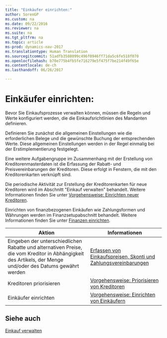 ```yaml
---
title: "Einkäufer einrichten:"
author: SorenGP
ms.custom: na
ms.date: 09/22/2016
ms.reviewer: na
ms.suite: na
ms.tgt_pltfrm: na
ms.topic: article
ms-prod: dynamics-nav-2017
ms.translationtype: Human Translation
ms.sourcegitcommit: 51adfb3588099c496f0946ff71da5c6fe518f070
ms.openlocfilehash: b70e775b4fb5fe716279e5f475f7be214f49f65e
ms.contentlocale: de-ch
ms.lasthandoff: 06/26/2017

---
```


# <a name="set-up-purchasing"></a>Einkäufer einrichten:
Bevor Sie Einkaufsprozesse verwalten können, müssen die Regeln und Werte konfiguriert werden, die die Einkaufsrichtlinien des Mandanten definieren.

Definieren Sie zunächst die allgemeinen Einstellungen wie die erforderlichen Belege und die gewünschte Buchung der entsprechenden Werte. Diese allgemeinen Einstellungen werden in der Regel einmalig bei der Erstimplementierung festgelegt.

Eine weitere Aufgabengruppe im Zusammenhang mit der Erstellung von Kreditorenmasterdaten ist die Erfassung der Rabatt- und Preisvereinbarungen der Kreditoren. Diese erfolgt in Fenstern, die mit den Kreditorenkarten verknüpft sind.

Die periodische Aktivität zur Erstellung der Kreditorenkarten für neue Kreditoren wird im Abschnitt "Einkauf verwalten" behandelt. Weitere Informationen finden Sie unter [Vorgehensweise: Einrichten neuer Kreditoren](purchasing-how-register-new-vendors.md).

Einrichten von finanzbezogenen Einkäufen wie Zahlungsformen und Währungen werden im Finanzsetupabschnitt behandelt. Weitere Informationen finden Sie unter [Finanzen einrichten](finance-setup-setup-finance-setup.md).

|Aktion |Informationen |
|---|----|
|Eingeben der unterschiedlichen Rabatte und alternativen Preise, die vom Kreditor in Abhängigkeit des Artikels, der Menge und/oder des Datums gewährt werden|[Erfassen von Einkaufspreisen, Skonti und Zahlungsvereinbarungen](purchasing-how-record-purchase-price-discount-payment-agreements.md)|
|Kreditoren priorisieren|[Vorgehensweise: Priorisieren von Kreditoren](purchasing-how-prioritize-vendors.md)|
|Einkäufer einrichten|[Vorgehensweise: Einrichten von Einkäufern](purchasing-how-setup-purchasers.md)|

## <a name="see-also"></a>Siehe auch
[Einkauf verwalten](purchasing-manage-purchasing.md)

